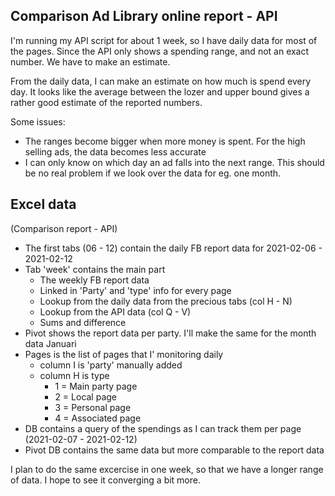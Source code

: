 ## Comparison Ad Library online report - API

I'm running my API script for about 1 week, so I have daily data for most of the pages.
Since the API only shows a spending range, and not an exact number. We have to make an estimate.

From the daily data, I can make an estimate on how much is spend every day. 
It looks like the average between the lozer and upper bound gives a rather good estimate of the reported numbers.

Some issues:
* The ranges become bigger when more money is spent. For the high selling ads, the data becomes less accurate
* I can only know on which day an ad falls into the next range. This should be no real problem if we look over the data for eg. one month.

## Excel data 
(Comparison report - API)

* The first tabs (06 - 12) contain the daily FB report data for 2021-02-06 - 2021-02-12
* Tab 'week' contains the main part
    * The weekly FB report data
    * Linked in 'Party' and 'type' info for every page 
    * Lookup from the daily data from the precious tabs (col H - N)
    * Lookup from the API data (col Q - V)
    * Sums and difference
* Pivot shows the report data per party. I'll make the same for the month data Januari
* Pages is the list of pages that I' monitoring daily
    * column I is 'party' manually added
    * column H is type 
        * 1 = Main party page
        * 2 = Local page
        * 3 = Personal page
        * 4 = Associated page
* DB contains a query of the spendings as I can track them per page (2021-02-07 - 2021-02-12)
* Pivot DB contains the same data but more comparable to the report data

I plan to do the same excercise in one week, so that we have a longer range of data.
I hope to see it converging a bit more.
   

 